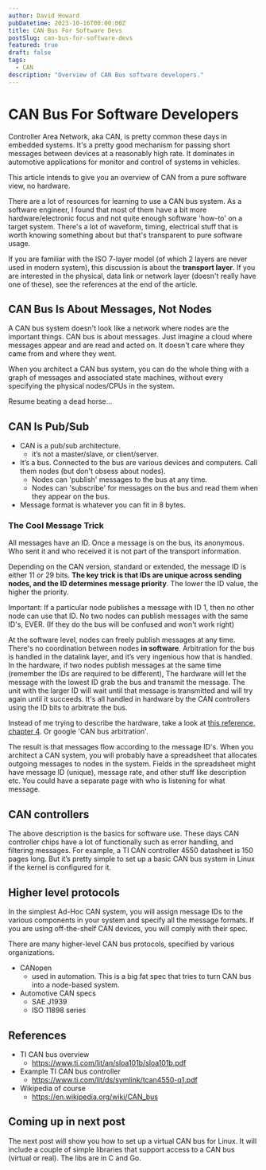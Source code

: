 ```yaml
---
author: David Howard
pubDatetime: 2023-10-16T00:00:00Z
title: CAN Bus For Software Devs
postSlug: can-bus-for-software-devs
featured: true
draft: false
tags:
  - CAN
description: "Overview of CAN Bus software developers."
---
```


# CAN Bus For Software Developers

Controller Area Network, aka CAN, is pretty common these days in embedded systems. It's a pretty good mechanism for passing short messages between devices at a reasonably high rate. It dominates in automotive applications for monitor and control of systems in vehicles.

This article intends to give you an overview of CAN from a pure software view, no hardware.

There are a lot of resources for learning to use a CAN bus system. As a software engineer, I found that most of them have a bit more hardware/electronic focus and not quite enough software 'how-to' on a target system. There's a lot of waveform, timing, electrical stuff that is worth knowing something about but that's transparent to pure software usage.

If you are familiar with the ISO 7-layer model (of which 2 layers are never used in modern system), this discussion is about the **transport layer**. If you are interested in the physical, data link or network layer (doesn't really have one of these), see the references at the end of the article.

## CAN Bus Is About Messages, Not Nodes

A CAN bus system doesn't look like a network where nodes are the important things. CAN bus is about messages. Just imagine a cloud where messages appear and are read and acted on. It doesn't care where they came from and where they went.

When you architect a CAN bus system, you can do the whole thing with a graph of messages and associated state machines, without every specifying the physical nodes/CPUs in the system.

Resume beating a dead horse...

## CAN Is Pub/Sub

- CAN is a pub/sub architecture.
  - it’s not a master/slave, or client/server.
- It’s a bus. Connected to the bus are various devices and computers. Call them nodes (but don't obsess about nodes).
  - Nodes can 'publish' messages to the bus at any time.
  - Nodes can 'subscribe' for messages on the bus and read them when they appear on the bus.
- Message format is whatever you can fit in 8 bytes.

### The Cool Message Trick

All messages have an ID. Once a message is on the bus, its anonymous. Who sent it and who received it is not part of the transport information.

Depending on the CAN version, standard or extended, the message ID is either 11 or 29 bits.
**The key trick is that IDs are unique across sending nodes, and the ID determines message priority**. The lower the ID value, the higher the priority.

Important: If a particular node publishes a message with ID 1, then no other node can use that ID. No two nodes can publish messages with the same ID's, EVER. (If they do the bus will be confused and won't work right)

At the software level, nodes can freely publish messages at any time. There's no coordination between nodes **in software**. Arbitration for the bus is handled in the datalink layer, and it’s very ingenious how that is handled. In the hardware, if two nodes publish messages at the same time (remember the IDs are required to be different), The hardware will let the message with the lowest ID grab the bus and transmit the message. The unit with the larger ID will wait until that message is transmitted and will try again until it succeeds. It's all handled in hardware by the CAN controllers using the ID bits to arbitrate the bus.

Instead of me trying to describe the hardware, take a look at [this reference, chapter 4](https://www.ti.com/lit/an/sloa101b/sloa101b.pdf). Or google 'CAN bus arbitration'.

The result is that messages flow according to the message ID's. When you architect a CAN system, you will probably have a spreadsheet that allocates outgoing messages to nodes in the system. Fields in the spreadsheet might have message ID (unique), message rate, and other stuff like description etc. You could have a separate page with who is listening for what message.

## CAN controllers

The above description is the basics for software use. These days CAN controller chips have a lot of functionally such as error handling, and filtering messages. For example, a TI CAN controller 4550 datasheet is 150 pages long. But it’s pretty simple to set up a basic CAN bus system in Linux if the kernel is configured for it.

## Higher level protocols

In the simplest Ad-Hoc CAN system, you will assign message IDs to the various components in your system and specify all the message formats. If you are using off-the-shelf CAN devices, you will comply with their spec.

There are many higher-level CAN bus protocols, specified by various organizations.

- CANopen
  - used in automation. This is a big fat spec that tries to turn CAN bus into a node-based system.
- Automotive CAN specs
  - SAE J1939
  - ISO 11898 series

## References

- TI CAN bus overview
  - https://www.ti.com/lit/an/sloa101b/sloa101b.pdf
- Example TI CAN bus controller
  - https://www.ti.com/lit/ds/symlink/tcan4550-q1.pdf
- Wikipedia of course
  - https://en.wikipedia.org/wiki/CAN_bus

## Coming up in next post

The next post will show you how to set up a virtual CAN bus for Linux. It will include a couple of simple libraries that support access to a CAN bus (virtual or real). The libs are in C and Go.
